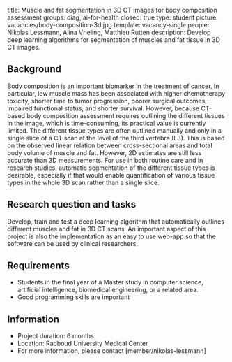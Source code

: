 title: Muscle and fat segmentation in 3D CT images for body composition assessment
groups: diag, ai-for-health
closed: true
type: student
picture: vacancies/body-composition-3d.jpg
template: vacancy-single
people: Nikolas Lessmann, Alina Vrieling, Matthieu Rutten
description: Develop deep learning algorithms for segmentation of muscles and fat tissue in 3D CT images.

## Background
Body composition is an important biomarker in the treatment of cancer. In particular, low muscle mass has been associated with
higher chemotherapy toxicity, shorter time to tumor progression, poorer surgical outcomes, impaired functional status, and
shorter survival. However, because CT-based body composition assessment requires outlining the different tissues in the image,
which is time-consuming, its practical value is currently limited. The different tissue types are often outlined manually and
only in a single slice of a CT scan at the level of the third vertebra (L3). This is based on the observed linear relation
between cross-sectional areas and total body volume of muscle and fat. However, 2D estimates are still less accurate than
3D measurements. For use in both routine care and in research studies, automatic segmentation of the different tissue types is
desirable, especially if that would enable quantification of various tissue types in the whole 3D scan rather than a single slice.

## Research question and tasks
Develop, train and test a deep learning algorithm that automatically outlines different muscles and fat in 3D CT scans. An important
aspect of this project is also the implementation as an easy to use web-app so that the software can be used by clinical researchers.

## Requirements
-	Students in the final year of a Master study in computer science, artificial intelligence, biomedical engineering, or a related area.
- Good programming skills are important

## Information
-	Project duration: 6 months
-	Location: Radboud University Medical Center
-	For more information, please contact [member/nikolas-lessmann] 
